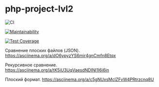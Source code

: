 # php-project-lvl2


![CI](https://github.com/lobr17/php-project-lvl2/workflows/CI/badge.svg)

[![Maintainability](https://api.codeclimate.com/v1/badges/3a5a41d6543119ed677f/maintainability)](https://codeclimate.com/github/lobr17/php-project-lvl2/maintainability)

[![Test Coverage](https://api.codeclimate.com/v1/badges/3a5a41d6543119ed677f/test_coverage)](https://codeclimate.com/github/lobr17/php-project-lvl2/test_coverage)


Сравнение плоских файлов (JSON).
https://asciinema.org/a/dO6ypyzYS6mir4gnCmfn8Etqx


 Рекурсивное сравнение.
 https://asciinema.org/a/tK5iU3UqVaesdNDINl1I6i6in
 
 
 Плоский формат.
 https://asciinema.org/a/c5gNUxsMclZFvW4PRtrzcnq8U
 
 
